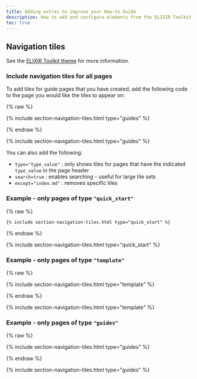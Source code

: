 ```yaml
---
title: Adding extras to improve your How-to Guide
description: How to add and configure elements from the ELIXIR Toolkit theme that will improve the appearance and function of your How-to Guides.
toc: true
---
```



## Navigation tiles

See the [ELIXIR Toolkit theme](https://elixir-belgium.github.io/elixir-toolkit-theme/overview_tiles#section-tiles-with-information) for more information.


### Include navigation tiles for all pages

To add tiles for guide pages that you have created, add the following code to the page you would like the tiles to appear on:

{% raw %}

{% include section-navigation-tiles.html type="guides" %}

{% endraw %}

{% include section-navigation-tiles.html type="guides" %}

You can also add the following:
- `type="type_value"` : only shows tiles for pages that have the indicated `type_value` in the page header
- `search=true` : enables searching - useful for large tile sets
- `except="index.md"` : removes specific tiles


### Example - only pages of type `"quick_start"`

{% raw %}
```
{% include section-navigation-tiles.html type="quick_start" %}
```
{% endraw %}

{% include section-navigation-tiles.html type="quick_start" %}


### Example - only pages of type `"template"`

{% raw %}

{% include section-navigation-tiles.html type="template" %}

{% endraw %}

{% include section-navigation-tiles.html type="template" %}


### Example - only pages of type `"guides"`

{% raw %}

{% include section-navigation-tiles.html type="guides" %}

{% endraw %}

{% include section-navigation-tiles.html type="guides" %}
